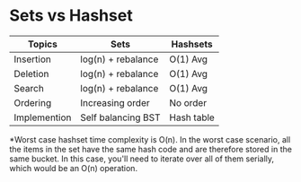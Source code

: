 # Sets vs Hashset

Topics | Sets | Hashsets
--- | --- | ---
Insertion | log(n) + rebalance | O(1) Avg
Deletion | log(n) + rebalance | O(1) Avg
Search | log(n) + rebalance | O(1) Avg
Ordering | Increasing order | No order
Implemention | Self balancing BST | Hash table

*Worst case hashset time complexity is O(n). In the worst case scenario, all the items in the set have the same hash code and are therefore stored in the same bucket. In this case, you'll need to iterate over all of them serially, which would be an O(n) operation.